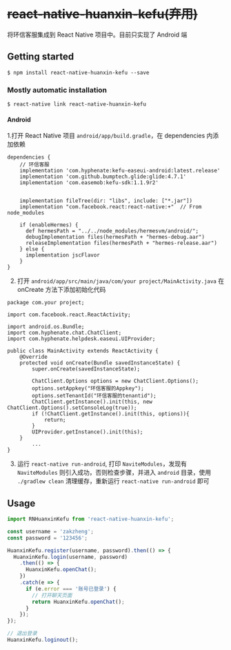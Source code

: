 # ~~react-native-huanxin-kefu(弃用)~~

将环信客服集成到 React Native 项目中。目前只实现了 Android 端

## Getting started

`$ npm install react-native-huanxin-kefu --save`

### Mostly automatic installation

`$ react-native link react-native-huanxin-kefu`

#### Android

1.打开 React Native 项目 `android/app/build.gradle`，在 dependencies 内添加依赖

```
dependencies {
    // 环信客服
    implementation 'com.hyphenate:kefu-easeui-android:latest.release'
    implementation 'com.github.bumptech.glide:glide:4.7.1'
    implementation 'com.easemob:kefu-sdk:1.1.9r2'


    implementation fileTree(dir: "libs", include: ["*.jar"])
    implementation "com.facebook.react:react-native:+"  // From node_modules

    if (enableHermes) {
      def hermesPath = "../../node_modules/hermesvm/android/";
      debugImplementation files(hermesPath + "hermes-debug.aar")
      releaseImplementation files(hermesPath + "hermes-release.aar")
    } else {
      implementation jscFlavor
    }
}
```

2. 打开 `android/app/src/main/java/com/your project/MainActivity.java` 在 onCreate 方法下添加初始化代码

```
package com.your project;

import com.facebook.react.ReactActivity;

import android.os.Bundle;
import com.hyphenate.chat.ChatClient;
import com.hyphenate.helpdesk.easeui.UIProvider;

public class MainActivity extends ReactActivity {
    @Override
    protected void onCreate(Bundle savedInstanceState) {
        super.onCreate(savedInstanceState);

        ChatClient.Options options = new ChatClient.Options();
        options.setAppkey("环信客服的Appkey");
        options.setTenantId("环信客服的tenantid");
        ChatClient.getInstance().init(this, new ChatClient.Options().setConsoleLog(true));
        if (!ChatClient.getInstance().init(this, options)){
            return;
        }
        UIProvider.getInstance().init(this);
    }
		...
}
```

3. 运行 `react-native run-android`, 打印 `NaviteModules`，发现有`NaviteModules` 则引入成功，否则检查步骤，并进入 `android` 目录，使用 `./gradlew clean` 清理缓存，重新运行 `react-native run-android` 即可

## Usage

```javascript
import RNHuanxinKefu from 'react-native-huanxin-kefu';

const username = 'zakzheng';
const password = '123456';

HuanxinKefu.register(username, password).then(() => {
  HuanxinKefu.login(username, password)
    .then(() => {
      HuanxinKefu.openChat();
    })
    .catch(e => {
      if (e.error === '账号已登录') {
        // 打开聊天页面
        return HuanxinKefu.openChat();
      }
    });
});

// 退出登录
HuanxinKefu.loginout();
```


